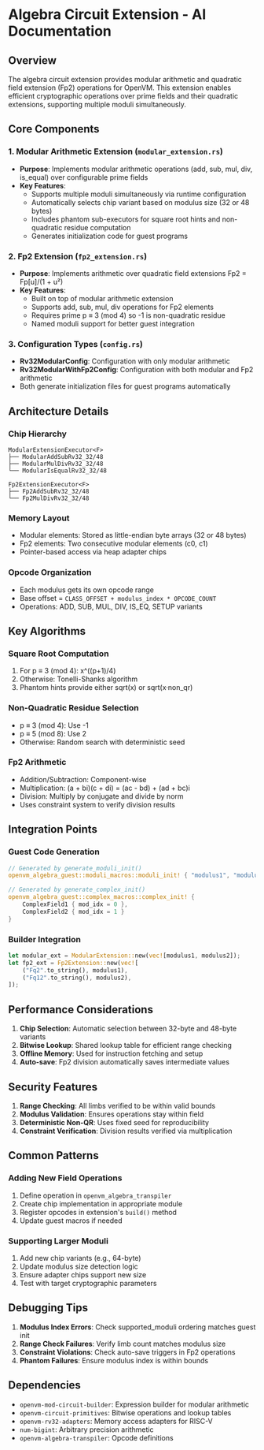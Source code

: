 # Algebra Circuit Extension - AI Documentation

## Overview

The algebra circuit extension provides modular arithmetic and quadratic field extension (Fp2) operations for OpenVM. This extension enables efficient cryptographic operations over prime fields and their quadratic extensions, supporting multiple moduli simultaneously.

## Core Components

### 1. Modular Arithmetic Extension (`modular_extension.rs`)
- **Purpose**: Implements modular arithmetic operations (add, sub, mul, div, is_equal) over configurable prime fields
- **Key Features**:
  - Supports multiple moduli simultaneously via runtime configuration
  - Automatically selects chip variant based on modulus size (32 or 48 bytes)
  - Includes phantom sub-executors for square root hints and non-quadratic residue computation
  - Generates initialization code for guest programs

### 2. Fp2 Extension (`fp2_extension.rs`)
- **Purpose**: Implements arithmetic over quadratic field extensions Fp2 = Fp[u]/(1 + u²)
- **Key Features**:
  - Built on top of modular arithmetic extension
  - Supports add, sub, mul, div operations for Fp2 elements
  - Requires prime p ≡ 3 (mod 4) so -1 is non-quadratic residue
  - Named moduli support for better guest integration

### 3. Configuration Types (`config.rs`)
- **Rv32ModularConfig**: Configuration with only modular arithmetic
- **Rv32ModularWithFp2Config**: Configuration with both modular and Fp2 arithmetic
- Both generate initialization files for guest programs automatically

## Architecture Details

### Chip Hierarchy
```
ModularExtensionExecutor<F>
├── ModularAddSubRv32_32/48
├── ModularMulDivRv32_32/48
└── ModularIsEqualRv32_32/48

Fp2ExtensionExecutor<F>
├── Fp2AddSubRv32_32/48
└── Fp2MulDivRv32_32/48
```

### Memory Layout
- Modular elements: Stored as little-endian byte arrays (32 or 48 bytes)
- Fp2 elements: Two consecutive modular elements (c0, c1)
- Pointer-based access via heap adapter chips

### Opcode Organization
- Each modulus gets its own opcode range
- Base offset = `CLASS_OFFSET + modulus_index * OPCODE_COUNT`
- Operations: ADD, SUB, MUL, DIV, IS_EQ, SETUP variants

## Key Algorithms

### Square Root Computation
1. For p ≡ 3 (mod 4): x^((p+1)/4) 
2. Otherwise: Tonelli-Shanks algorithm
3. Phantom hints provide either sqrt(x) or sqrt(x·non_qr)

### Non-Quadratic Residue Selection
- p ≡ 3 (mod 4): Use -1
- p ≡ 5 (mod 8): Use 2
- Otherwise: Random search with deterministic seed

### Fp2 Arithmetic
- Addition/Subtraction: Component-wise
- Multiplication: (a + bi)(c + di) = (ac - bd) + (ad + bc)i
- Division: Multiply by conjugate and divide by norm
- Uses constraint system to verify division results

## Integration Points

### Guest Code Generation
```rust
// Generated by generate_moduli_init()
openvm_algebra_guest::moduli_macros::moduli_init! { "modulus1", "modulus2" }

// Generated by generate_complex_init()
openvm_algebra_guest::complex_macros::complex_init! { 
    ComplexField1 { mod_idx = 0 },
    ComplexField2 { mod_idx = 1 }
}
```

### Builder Integration
```rust
let modular_ext = ModularExtension::new(vec![modulus1, modulus2]);
let fp2_ext = Fp2Extension::new(vec![
    ("Fq2".to_string(), modulus1),
    ("Fq12".to_string(), modulus2),
]);
```

## Performance Considerations

1. **Chip Selection**: Automatic selection between 32-byte and 48-byte variants
2. **Bitwise Lookup**: Shared lookup table for efficient range checking
3. **Offline Memory**: Used for instruction fetching and setup
4. **Auto-save**: Fp2 division automatically saves intermediate values

## Security Features

1. **Range Checking**: All limbs verified to be within valid bounds
2. **Modulus Validation**: Ensures operations stay within field
3. **Deterministic Non-QR**: Uses fixed seed for reproducibility
4. **Constraint Verification**: Division results verified via multiplication

## Common Patterns

### Adding New Field Operations
1. Define operation in `openvm_algebra_transpiler`
2. Create chip implementation in appropriate module
3. Register opcodes in extension's `build()` method
4. Update guest macros if needed

### Supporting Larger Moduli
1. Add new chip variants (e.g., 64-byte)
2. Update modulus size detection logic
3. Ensure adapter chips support new size
4. Test with target cryptographic parameters

## Debugging Tips

1. **Modulus Index Errors**: Check supported_moduli ordering matches guest init
2. **Range Check Failures**: Verify limb count matches modulus size
3. **Constraint Violations**: Check auto-save triggers in Fp2 operations
4. **Phantom Failures**: Ensure modulus index is within bounds

## Dependencies

- `openvm-mod-circuit-builder`: Expression builder for modular arithmetic
- `openvm-circuit-primitives`: Bitwise operations and lookup tables
- `openvm-rv32-adapters`: Memory access adapters for RISC-V
- `num-bigint`: Arbitrary precision arithmetic
- `openvm-algebra-transpiler`: Opcode definitions
